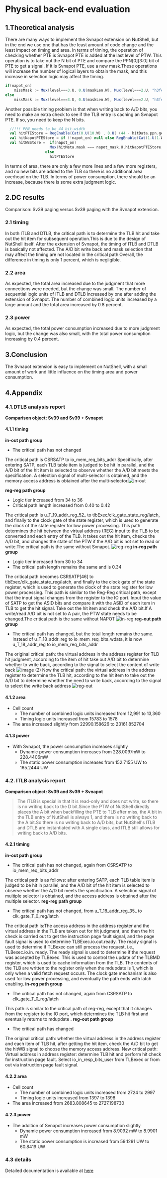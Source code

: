 # Physical back-end evaluation

## 1.Theoretical analysis 

There are many ways to implement the Svnapot extension on NutShell, but in the end we use one that has the least amount of code change and the least impact on timing and area.
In terms of timing, the operation of checking whether PTE is Svnapot PTE is added at the last level of PTW. This operation is to take out the N bit of PTE and compare the PPN\[0][3:0] bit of PTE to get a signal. If it is Svnapot PTE, use a new mask.These operations will increase the number of logical layers to obtain the mask, and this increase in selection logic may affect the timing.

```scala
if(napot_on)
	missMask := Mux(level===3.U, 0.U(maskLen.W), Mux(level===2.U, "h3fe00".U(maskLen.W), Mux((memRdata.n && memRdata.ppn(napot_bits-1,0) === napot_patten.U),napot_mask.U(maskLen.W),"h3ffff".U(maskLen.W))))
else
	missMask := Mux(level===3.U, 0.U(maskLen.W), Mux(level===2.U, "h3fe00".U(maskLen.W), "h3ffff".U(maskLen.W)))
```
Another possible timing problem is that when writing back to A/D bits, you need to make an extra check to see if the TLB entry is caching an Svnapot PTE. If so, you need to keep the N bits.
```scala
  //!!! PPN needs to be 44 bit-width 
  val hitPTEStore = RegEnable(Cat(0.U(10.W) , 0.U( (44 - hitData.ppn.getWidth).W ) , hitData.ppn, 0.U(2.W), hitRefillFlag), hitWB)
  val hitNapotPTEStore = if (!napot_on) null else RegEnable(Cat(1.U(1.W),0.U(9.W), 0.U( (44 - hitData.ppn.getWidth).W ) , hitData.ppn, 0.U(2.W), hitRefillFlag), hitWB)
  val hitWBStore =  if(napot_on)
                    Mux(hitMeta.mask === napot_mask.U,hitNapotPTEStore,hitPTEStore)
                  else 
                    hitPTEStore
```
In terms of area, there are only a few more lines and a few more registers, and no new bits are added to the TLB so there is no additional area overhead on the TLB.
In terms of power consumption, there should be an increase, because there is some extra judgment logic.

## 2.DC results
Comparison: Sv39 paging versus Sv39 paging with the Svnapot extension.
### 2.1 timing
In both ITLB and DTLB, the critical path is to determine the TLB hit and take out the hit item for subsequent operation.This is due to the design of NutShell itself. After the extension of Svnapot, the timing of ITLB and DTLB is basically not affected. The A/D bit write back and mask selection that may affect the timing are not located in the critical path.Overall, the difference in timing is only 1 percent, which is negligible.
### 2.2 area
As expected, the total area increased due to the judgment that more connections were needed, but the change was small. The number of sequential logic units of ITLB and DTLB increased by one after adding the extension of Svnapot. The number of combined logic units increased by a large amount and the total area increased by 0.8 percent.
### 2.3 power
As expected, the total power consumption increased due to more judgment logic, but the change was also small, with the total power consumption increasing by 0.4 percent.
## 3.Conclusion
The Svnapot extension is easy to implement on NutShell, with a small amount of work and little influence on the timing area and power consumption.
## 4.Appendix
### 4.1.DTLB analysis report
**Comparison object: Sv39 and Sv39 + Svnapot**

#### 4.1.1 timing
**in-out path group**

- The critical path has not changed

The critical path is CSRSATP to io_mem_req_bits_addr
Specifically, after entering SATP, each TLB table item is judged to be hit in parallel, and the A/D bit of the hit item is selected to observe whether the A/D bit meets the specification. A selection signal of multi-selector is obtained, and the memory access address is obtained after the multi-selector.<img src="../imgs/in-out.png" alt="in-out " style="zoom:100%;" />

**reg-reg path group**

- Logic tier increased from 34 to 36
- Critical path length increased from 0.40 to 0.42

The critical path is u_T_19_addr_reg_52_ to tlbExec/clk_gate_state_reg/latch, and finally to the clock gate of the state register, which is used to generate the clock of the state register for low power processing.
This path determines the hit between the virtual address (REG) input to the TLB to be converted and each entry of the TLB. It takes out the hit item, checks the A/D bit, and changes the state of the PTW if the A/D bit is not set to read or write.The critical path is the same without Svnapot.
<img src="../imgs/reg-reg.png" alt="reg-reg"  />
**in-reg path group**

- Logic tier increased from 30 to 34
- The critical path length remains the same and is 0.34

The critical path becomes CSRSATP[46] to tlbExec/clk_gate_state_reg/latch, and finally to the clock gate of the state register, which is used to generate the clock of the state register for low power processing.
This path is similar to the Reg-Reg critical path, except that the input signal changes from the register to the IO port. Input the value of SATP to get the ASID bits and compare it with the ASID of each item in TLB to get the hit signal. Take out the hit item and check the A/D bit.If A write/read A/D bit is not set to A pair, the PTW state needs to be changed.The critical path is the same without NAPOT
![in-reg](../imgs/in-reg.png)
**reg-out path group**

- The critical path has changed, but the total length remains the same. Instead of u_T_18_addr_reg to io_mem_req_bits_wdata, it is now u_T_18_addr_reg to io_mem_req_bits_addr

The original critical path: the virtual address in the address register for TLB hit judgment, according to the item of hit take out A/D bit to determine whether to write back, according to the signal to select the content of write back
![image (2)](../imgs/image_2.png)
Now the critical path: the virtual address in the address register to determine the TLB hit, according to the hit item to take out the A/D bit to determine whether the need to write back, according to the signal to select the write back address
![reg-out](../imgs/reg-out.png)


#### 4.1.2 area

- Cell count
   - The number of combined logic units increased from 12,991 to 13,360
   - Timing logic units increased from 15783 to 1578
- The area increased slightly from 22990.158626 to 23161.852704
#### 4.1.3 power

- With Svnapot, the power consumption increases slightly
   - Dynamic power consumption increases from 228.0097mW to 228.4406mW
   - The static power consumption increases from 152.7155 UW to 165.2444 UW
### 4.2. ITLB analysis report
**Comparison object: Sv39 and Sv39 + Svnapot**

> The ITLB is special in that it is read-only and does not write, so there is no writing back to  the D bit.Since the PTW of NutShell directly places the A bit when backfilling the PTE to TLB after miss, the A bit in the TLB entry of NutShell is always 1, and there is no writing back to the A bit.So there is no writing back to A/D bits, but NutShell's ITLB and DTLB are instantiated with A single class, and ITLB still allows for writing back to A/D bits.

#### 4.2.1 timing
**in-out path group**

- The critical path has not changed, again from CSRSATP to io_mem_req_bits_addr

The critical path is as follows: after entering SATP, each TLB table item is judged to be hit in parallel, and the A/D bit of the hit item is selected to observe whether the A/D bit meets the specification. A selection signal of multiple selector is obtained, and the access address is obtained after the multiple selector.
**reg-reg path group**

- The critical path has not changed, from u_T_18_addr_reg_35_ to clk_gate_T_0_reg/latch

The critical path is:The access address in the address register and the virtual address in the TLB are taken out for hit judgment, and then the hit check is carried out to get the instruction page fault signal, and the page fault signal is used to determine TLBExec.io.out.ready.
The ready signal is used to determine if TLBexec can still process the request, i.e., TLBexec.io.in. ready. The ready signal is used to determine if the request was accepted by TLBexec.
This is used to control the update of the TLBMD register, which is used to cache information from the TLB. The contents of the TLB are written to the register only when the mdupdate is 1, which is only when a valid fetch request occurs.
The clock gate mechanism is also used for low power processing, and eventually the path ends with latch enabling.
**in-reg path group**

- The critical path has not changed, again from CSRSATP to clk_gate_T_0_reg/latch

This path is similar to the critical path of reg-reg, except that it changes from the register to the IO port, which determines the TLB hit first and eventually returns to mdupdate .
**reg-out path group**

- The critical path has changed

The original critical path: whether the virtual address in the address register and each item of TLB hit, after getting the hit item, check the A/D bit to get the hitWB signal to choose the memory access address.
New critical path: Virtual address in address register: determine TLB hit and perform hit check for instruction page fault. Select io_in_resp_bits_user from TLBexec or from out via instruction page fault signal.

#### 4.2.2 area

- Cell count
   - The number of combined logic units increased from 2724 to 2997
   - Timing logic units increased from 1397 to 1398
- The area increased from 2683.808645 to 2727.198730
#### 4.2.3 power

- The addition of Svnapot increases power consumption slightly
   - Dynamic power consumption increased from 8.9092 mW to 8.9901 mW
   - The static power consumption is increased from 59.1291 UW to 60.8419 UW
### 4.3 details
Detailed documentation is available at [here](https://github.com/RV-VM/DC-Svnapot)

